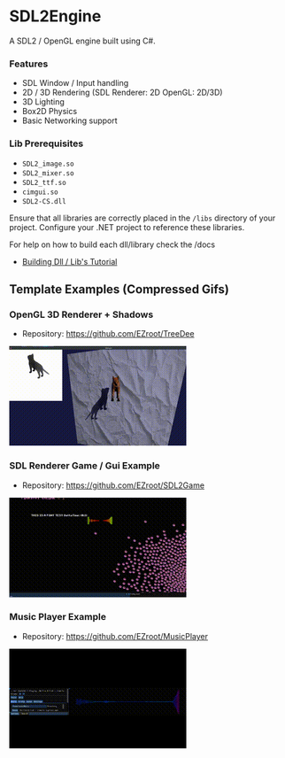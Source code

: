 # SDL2Engine

A SDL2 / OpenGL engine built using C#.

### Features
- SDL Window / Input handling
- 2D / 3D Rendering (SDL Renderer: 2D OpenGL: 2D/3D)
- 3D Lighting
- Box2D Physics
- Basic Networking support
### Lib Prerequisites
- `SDL2_image.so`
- `SDL2_mixer.so`
- `SDL2_ttf.so`
- `cimgui.so`
- `SDL2-CS.dll`

Ensure that all libraries are correctly placed in the `/libs` directory of your project.
Configure your .NET project to reference these libraries.

For help on how to build each dll/library check the /docs
- [Building Dll / Lib's Tutorial](docs/DLLCMAKEHELP.md)

## Template Examples (Compressed Gifs)

### OpenGL 3D  Renderer + Shadows
- Repository: https://github.com/EZroot/TreeDee
  
![OpenGL renderer gif](screenshottys/output.gif)


### SDL Renderer Game / Gui Example
- Repository: https://github.com/EZroot/SDL2Game

![Boids renderer gif](screenshottys/boidz.gif)

### Music Player Example
- Repository: https://github.com/EZroot/MusicPlayer

![OpenGL renderer gif](screenshottys/musik.gif)
